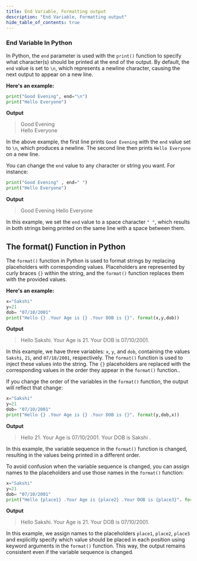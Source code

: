 ```yaml
---
title: End Variable, Formatting output
description: "End Variable, Formatting output"
hide_table_of_contents: true
---
```


### End Variable In Python

In Python, the `end` parameter is used with the `print()` function to specify what character(s) should be printed at the end of the output. By default, the `end` value is set to `\n`, which represents a newline character, causing the next output to appear on a new line.

**Here's an example:**

```python showLineNumbers="true"
print("Good Evening", end="\n")
print("Hello Everyone")
```

**Output**

> Good Evening <br/>
> Hello Everyone

In the above example, the first line prints `Good Evening` with the `end` value set to `\n`, which produces a newline. The second line then prints `Hello Everyone` on a new line.

You can change the `end` value to any character or string you want. For instance:

```python showLineNumbers="true"
print("Good Evening" , end=" ")
print("Hello Everyone")
```

**Output**

> Good Evening
> Hello Everyone

In this example, we set the `end` value to a space character `" "`, which results in both strings being printed on the same line with a space between them.

## The format() Function in Python

The `format()` function in Python is used to format strings by replacing placeholders with corresponding values. Placeholders are represented by curly braces `{}` within the string, and the `format()` function replaces them with the provided values.

**Here's an example:**

```python showLineNumbers="true"
x="Sakshi"
y=21
dob= "07/10/2001"
print("Hello {} .Your Age is {} .Your DOB is {}". format(x,y,dob))
```

**Output**

> Hello Sakshi. Your Age is 21. Your DOB is 07/10/2001.

In this example, we have three variables: `x`, `y`, and `dob`, containing the values `Sakshi`, `21`, and `07/10/2001`, respectively. The `format()` function is used to inject these values into the string. The `{}` placeholders are replaced with the corresponding values in the order they appear in the `format()` function..

If you change the order of the variables in the `format()` function, the output will reflect that change:

```python showLineNumbers="true"
x="Sakshi"
y=21
dob= "07/10/2001"
print("Hello {} .Your Age is {} .Your DOB is {}". format(y,dob,x))
```

**Output**

> Hello 21. Your Age is 07/10/2001. Your DOB is Sakshi .

In this example, the variable sequence in the `format()` function is changed, resulting in the values being printed in a different order.

To avoid confusion when the variable sequence is changed, you can assign names to the placeholders and use those names in the `format()` function:

```python showLineNumbers="true"
x="Sakshi"
y=21
dob= "07/10/2001"
print("Hello {place1} .Your Age is {place2} .Your DOB is {place3}". format(place3=dob,place2=y,place1=x))
```

**Output**

> Hello Sakshi. Your Age is 21. Your DOB is 07/10/2001.

In this example, we assign names to the placeholders `place1`, `place2`, `place3` and explicitly specify which value should be placed in each position using keyword arguments in the `format()` function. This way, the output remains consistent even if the variable sequence is changed.